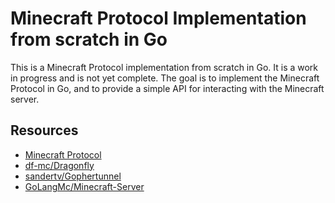 # Minecraft Protocol Implementation from scratch in Go

This is a Minecraft Protocol implementation from scratch in Go. It is a work in progress and is not yet complete. The goal is to implement the Minecraft Protocol in Go, and to provide a simple API for interacting with the Minecraft server.

## Resources
- [Minecraft Protocol](https://wiki.vg/Protocol)
- [df-mc/Dragonfly](https://github.com/df-mc/dragonfly)
- [sandertv/Gophertunnel](https://github.com/sandertv/gophertunnel/)
- [GoLangMc/Minecraft-Server](https://github.com/GoLangMc/minecraft-server)